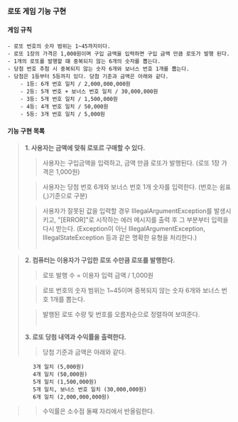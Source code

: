 ### 로또 게임 기능 구현
#### 게임 규칙
    - 로또 번호의 숫자 범위는 1~45까지이다.
    - 로또 1장의 가격은 1,000원이며 구입 금액을 입력하면 구입 금액 만큼 로또가 발행 된다.
    - 1개의 로또를 발행할 떄 중복되지 않는 6개의 숫자를 뽑는다.
    - 당첨 번호 추첨 시 중복되지 않는 숫자 6개와 보너스 번호 1개를 뽑는다.
    - 당첨은 1등부터 5등까지 있다. 당첨 기준과 금액은 아래와 같다.
        - 1등: 6개 번호 일치 / 2,000,000,000원
        - 2등: 5개 번호 + 보너스 번호 일치 / 30,000,000원
        - 3등: 5개 번호 일치 / 1,500,000원
        - 4등: 4개 번호 일치 / 50,000원
        - 5등: 3개 번호 일치 / 5,000원

#### 기능 구현 목록
> **1. 사용자는 금액에 맞춰 로또르 구매할 수 있다.**
> 
>> 사용자는 구입금액을 입력하고, 금액 만큼 로또가 발행된다. (로또 1장 가격은 1,000원)
> 
>> 사용자는 당첨 번호 6개와 보너스 번호 1개 숫자를 입력한다. (번호는 쉼표(,)기준으로 구분)
> 
>> 사용자가 잘못된 값을 입력할 경우 IllegalArgumentException를 발생시키고, "[ERROR]"로 시작하는 에러 메시지를 출력 후 그 부분부터 입력을 다시 받는다.
(Exception이 아닌 IllegalArgumentException, IllegalStateException 등과 같은 명확한 유형을 처리한다.)
<br><br>

>**2. 컴퓨터는 이용자가 구입한 로또 수만큼 로또를 발행한다.**
>> 로또 발행 수 = 이용자 입력 금액 / 1,000원
> 
>> 로또 번호의 숫자 범위는 1~45이며 중복되지 않는 숫자 6개와 보너스 번호 1개를 뽑는다.
> 
>> 발행된 로또 수량 및 번호를 오름차순으로 정렬하여 보여준다.
<br><br>
> 
>**3. 로또 당첨 내역과 수익률을 출력한다.**
>> 당첨 기준과 금액은 아래와 같다.

            3개 일치 (5,000원)
            4개 일치 (50,000원)
            5개 일치 (1,500,000원)
            5개 일치, 보너스 번호 일치 (30,000,000원)
            6개 일치 (2,000,000,000원)       
>> 수익률은 소수점 둘째 자리에서 반올림한다. 